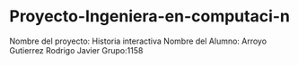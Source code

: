 # Proyecto-Ingeniera-en-computaci-n
Nombre del proyecto: Historia interactiva 
Nombre del Alumno: Arroyo Gutierrez Rodrigo Javier
Grupo:1158